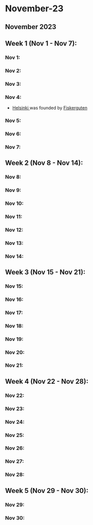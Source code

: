 # November-23

## November 2023

## Week 1 (Nov 1 - Nov 7):

### Nov 1:

### Nov 2:

### Nov 3:

### Nov 4:

* [Helsinki ](../../the-world/civilization/towns/finland-region/helsinki/)was founded by [Fiskerguten](../../the-world/civilization/players/fiskerguten.md)

### Nov 5:

### Nov 6:

### Nov 7:

## Week 2 (Nov 8 - Nov 14):

### Nov 8:

### Nov 9:

### Nov 10:

### Nov 11:

### Nov 12:

### Nov 13:

### Nov 14:

## Week 3 (Nov 15 - Nov 21):

### Nov 15:

### Nov 16:

### Nov 17:

### Nov 18:

### Nov 19:

### Nov 20:

### Nov 21:

## Week 4 (Nov 22 - Nov 28):

### Nov 22:

### Nov 23:

### Nov 24:

### Nov 25:

### Nov 26:

### Nov 27:

### Nov 28:

## Week 5 (Nov 29 - Nov 30):

### Nov 29:

### Nov 30:
